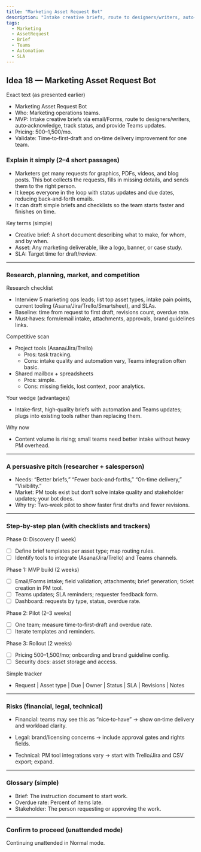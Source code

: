 ```yaml
---
title: "Marketing Asset Request Bot"
description: "Intake creative briefs, route to designers/writers, auto-acknowledge, track status, and provide Teams updates for marketing ops teams."
tags:
  - Marketing
  - AssetRequest
  - Brief
  - Teams
  - Automation
  - SLA
---
```


## Idea 18 — Marketing Asset Request Bot

Exact text (as presented earlier)

- Marketing Asset Request Bot
- Who: Marketing operations teams.
- MVP: Intake creative briefs via email/Forms, route to designers/writers, auto‑acknowledge, track status, and provide Teams updates.
- Pricing: $500–$1,500/mo.
- Validate: Time‑to‑first‑draft and on‑time delivery improvement for one team.

### Explain it simply (2–4 short passages)

- Marketers get many requests for graphics, PDFs, videos, and blog posts. This bot collects the requests, fills in missing details, and sends them to the right person.
- It keeps everyone in the loop with status updates and due dates, reducing back‑and‑forth emails.
- It can draft simple briefs and checklists so the team starts faster and finishes on time.

Key terms (simple)

- Creative brief: A short document describing what to make, for whom, and by when.
- Asset: Any marketing deliverable, like a logo, banner, or case study.
- SLA: Target time for draft/review.

---

### Research, planning, market, and competition

Research checklist

- Interview 5 marketing ops leads; list top asset types, intake pain points, current tooling (Asana/Jira/Trello/Smartsheet), and SLAs.
- Baseline: time from request to first draft, revisions count, overdue rate.
- Must‑haves: form/email intake, attachments, approvals, brand guidelines links.

Competitive scan

- Project tools (Asana/Jira/Trello)
  - Pros: task tracking.
  - Cons: intake quality and automation vary, Teams integration often basic.
- Shared mailbox + spreadsheets
  - Pros: simple.
  - Cons: missing fields, lost context, poor analytics.

Your wedge (advantages)

- Intake‑first, high‑quality briefs with automation and Teams updates; plugs into existing tools rather than replacing them.

Why now

- Content volume is rising; small teams need better intake without heavy PM overhead.

---

### A persuasive pitch (researcher + salesperson)

- Needs: “Better briefs,” “Fewer back‑and‑forths,” “On‑time delivery,” “Visibility.”
- Market: PM tools exist but don’t solve intake quality and stakeholder updates; your bot does.
- Why try: Two‑week pilot to show faster first drafts and fewer revisions.

---

### Step-by-step plan (with checklists and trackers)

Phase 0: Discovery (1 week)

- [ ] Define brief templates per asset type; map routing rules.
- [ ] Identify tools to integrate (Asana/Jira/Trello) and Teams channels.

Phase 1: MVP build (2 weeks)

- [ ] Email/Forms intake; field validation; attachments; brief generation; ticket creation in PM tool.
- [ ] Teams updates; SLA reminders; requester feedback form.
- [ ] Dashboard: requests by type, status, overdue rate.

Phase 2: Pilot (2–3 weeks)

- [ ] One team; measure time‑to‑first‑draft and overdue rate.
- [ ] Iterate templates and reminders.

Phase 3: Rollout (2 weeks)

- [ ] Pricing $500–$1,500/mo; onboarding and brand guideline config.
- [ ] Security docs: asset storage and access.

Simple tracker

- Request | Asset type | Due | Owner | Status | SLA | Revisions | Notes

---

### Risks (financial, legal, technical)

- Financial: teams may see this as “nice‑to‑have” → show on‑time delivery and workload clarity.

- Legal: brand/licensing concerns → include approval gates and rights fields.
- Technical: PM tool integrations vary → start with Trello/Jira and CSV export; expand.

---

### Glossary (simple)

- Brief: The instruction document to start work.
- Overdue rate: Percent of items late.
- Stakeholder: The person requesting or approving the work.

---

### Confirm to proceed (unattended mode)

Continuing unattended in Normal mode.

